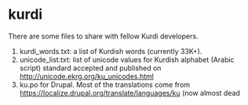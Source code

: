 # kurdi
There are some files to share with fellow Kurdi developers. 

1. kurdi_words.txt: a list of Kurdish words (currently 33K+).
2. unicode_list.txt: list of unicode values for Kurdish alphabet (Arabic script) standard accepted and published on http://unicode.ekrg.org/ku_unicodes.html
3. ku.po for Drupal. Most of the translations come from https://localize.drupal.org/translate/languages/ku (now almost dead
